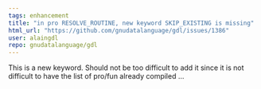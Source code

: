 ```yaml
---
tags: enhancement
title: "in pro RESOLVE_ROUTINE, new keyword SKIP_EXISTING is missing"
html_url: "https://github.com/gnudatalanguage/gdl/issues/1386"
user: alaingdl
repo: gnudatalanguage/gdl
---
```


This is a new keyword. Should not be too difficult to add it since it is not difficult to have the list
of pro/fun already compiled ...
